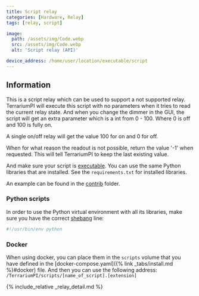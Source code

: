 ```yaml
---
title: Script relay
categories: [Hardware, Relay]
tags: [relay, script]

image:
  path: /assets/img/Code.webp
  src: /assets/img/Code.webp
  alt: 'Script relay (API)'

device_address: /home/user/location/executable/script
---
```


## Information

This is a script relay which can be used to support a not supported relay. TerrariumPI will execute this script with no parameters when it tries to read the current relay state. And when you change the dimmer in the GUI, the script will get an extra parameter which is a int from 0 - 100. Where 0 is off and 100 is fully on.

A single on/off relay will get the value 100 for on and 0 for off.

When for what reason the readout is not possible, return the value '-1' when requested. This will tell TerrariumPI to keep the last existing value.

And make sure your script is [executable](https://linuxhandbook.com/make-file-executable/). You can use the same Python libraries that are installed. See the `requirements.txt` for installed libraries.

An example can be found in the [contrib](https://github.com/theyosh/TerrariumPI/blob/main/contrib/external_switch.py) folder.

### Python scripts

In order to use the Python virtual environment with all its libraries, make sure you have the correct [shebang](<https://en.wikipedia.org/wiki/Shebang_(Unix)>) line:

```bash
#!/usr/bin/env python
```

### Docker

When using docker, you can place them in the `scripts` volume that you have defined in the [docker-compose.yaml]({% link _tabs/install.md %}#docker) file. And then you can use the following address: `/TerrariumPI/scripts/[name_of_script].[extension]`

{% include_relative _relay_detail.md %}
